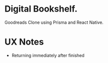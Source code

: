 # Digital Bookshelf.
Goodreads Clone using Prisma and React Native.

# UX Notes
- Returning immediately after finished 

